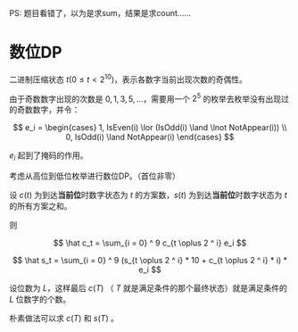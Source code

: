 PS: 题目看错了，以为是求sum，结果是求count……

# 数位DP

二进制压缩状态 $t (0 \leq t < 2 ^ {10})$，表示各数字当前出现次数的奇偶性。

由于奇数数字出现的次数是 $0, 1, 3, 5, \dots$，需要用一个 $2 ^ 5$ 的枚举去枚举没有出现过的奇数数字，并令：

$$
e_i = 
\begin{cases}
1, IsEven(i) \lor (IsOdd(i) \land \lnot NotAppear(i)) \\
0, IsOdd(i) \land NotAppear(i)
\end{cases}
$$

$e_i$ 起到了掩码的作用。

考虑从高位到低位枚举进行数位DP。（首位非零）

设 $c(t)$ 为到达**当前位**时数字状态为 $t$ 的方案数，$s(t)$ 为到达**当前位**时数字状态为 $t$ 的所有方案之和。

则

$$
\hat c_t = \sum_{i = 0} ^ 9 c_{t \oplus 2 ^ i} e_i
$$

$$
\hat s_t = \sum_{i = 0} ^ 9 (s_{t \oplus 2 ^ i} * 10 + c_{t \oplus 2 ^ i} * i) *  e_i
$$

设位数为 $L$，这样最后 $c(T)$ （ $T$ 就是满足条件的那个最终状态）就是满足条件的 $L$ 位数字的个数。

朴素做法可以求 $c(T)$ 和 $s(T)$ 。

